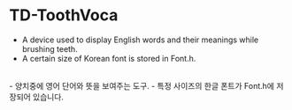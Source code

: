 # TD-ToothVoca

- A device used to display English words and their meanings while brushing teeth.
- A certain size of Korean font is stored in Font.h.
</br>
- 양치중에 영어 단어와 뜻을 보여주는 도구.
- 특정 사이즈의 한글 폰트가 Font.h에 저장되어 있습니다.
